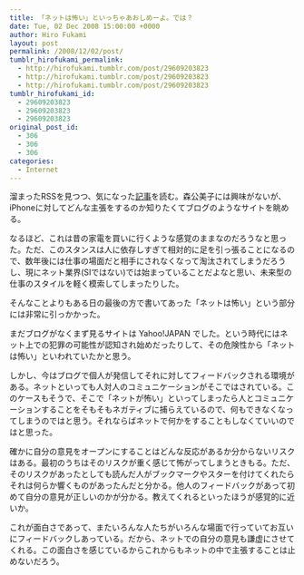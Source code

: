 ```yaml
---
title: 「ネットは怖い」といっちゃあおしめーよ。では？
date: Tue, 02 Dec 2008 15:00:00 +0000
author: Hiro Fukami
layout: post
permalink: /2008/12/02/post/
tumblr_hirofukami_permalink:
  - http://hirofukami.tumblr.com/post/29609203823
  - http://hirofukami.tumblr.com/post/29609203823
  - http://hirofukami.tumblr.com/post/29609203823
tumblr_hirofukami_id:
  - 29609203823
  - 29609203823
  - 29609203823
original_post_id:
  - 306
  - 306
  - 306
categories:
  - Internet
---
```

<div class="section">
  <p>
    溜まったRSSを見つつ、気になった<a href="http://d.hatena.ne.jp/michikaifu/20081104" target="_blank">記事</a>を読む。森公美子には興味がないが、iPhoneに対してどんな主張をするのか知りたくてブログのようなサイトを眺める。
  </p>
  
  <p>
    なるほど、これは昔の家電を買いに行くような感覚のままなのだろうなと思った。ただ、このスタンスは人に依存しすぎて相対的に足を引っ張ることになるので、数年後には仕事の場面だと相手にされなくなって淘汰されてしまうだろうし、現にネット業界(SIではない)では始まっていることだよなと思い、未来型の仕事のスタイルを軽く模索してしまったりした。
  </p>
  
  <p>
    そんなことよりもある日の最後の方で書いてあった「ネットは怖い」という部分には非常に引っかかった。
  </p>
  
  <p>
    まだブログがなくまず見るサイトは Yahoo!JAPAN でした。という時代にはネット上での犯罪の可能性が認知され始めだったりして、その危険性から「ネットは怖い」といわれていたかと思う。
  </p>
  
  <p>
    しかし、今はブログで個人が発信してそれに対してフィードバックされる環境がある。ネットといっても人対人のコミュニケーションがそこではされている。このケースもそうで、そこで「ネットが怖い」といってしまったら人とコミュニケーションすることをそもそもネガティブに捕らえているので、何もできなくなってしまうのではと思う。それならばネットで何かをすることもしなくていいのではと思った。
  </p>
  
  <p>
    確かに自分の意見をオープンにすることはどんな反応があるか分からないリスクはある。最初のうちはそのリスクが重く感じて怖がってしまうときもる。ただ、そのリスクがあったとしても読んだ人がブックマークやスターを付けてくれたらそれは何らか響くものがあったんだと分かる。他人のフィードバックがあって初めて自分の意見が正しいのかが分かる。教えてくれるといったほうが感覚的に近いか。
  </p>
  
  <p>
    これが面白さであって、またいろんな人たちがいろんな場面で行っていてお互いにフィードバックしあっている。だから、ネットでの自分の意見も謙虚にさせてくれる。この面白さを感じているからこれからもネットの中で主張することは止めないだろう。
  </p>
</div>